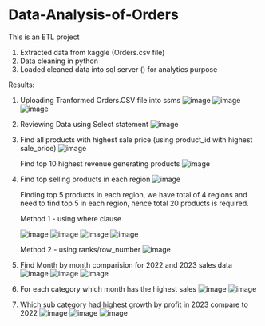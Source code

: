 # Data-Analysis-of-Orders

This is an ETL project
1. Extracted data from kaggle (Orders.csv file)
2. Data cleaning in python
3. Loaded cleaned data into sql server () for analytics purpose



Results:

1. Uploading Tranformed Orders.CSV file into ssms
![image](https://github.com/user-attachments/assets/cc1bc868-7103-4494-ba25-b7169f4ade6e)
![image](https://github.com/user-attachments/assets/024ec974-14a7-4c85-be98-38869bbf4f9d)
![image](https://github.com/user-attachments/assets/3f6aab1f-1efe-4f62-8aa9-38f21263443d)

2. Reviewing Data using Select statement
![image](https://github.com/user-attachments/assets/fa3a9125-9d59-4931-b361-52261e323fbf)

3. Find all products with highest sale price (using product_id with highest sale_price)
   ![image](https://github.com/user-attachments/assets/432f7855-48da-41ec-bc7c-e17a47e79503)

   Find top 10 highest revenue generating products
   ![image](https://github.com/user-attachments/assets/80b4563e-5b11-4e79-81f7-2dc7356603bb)

4. Find top selling products in each region
   ![image](https://github.com/user-attachments/assets/e34ce95e-1cfd-4fb1-9681-bbee7cc109a8)

   Finding top 5 products in each region, we have total of 4 regions and need to find top 5 in each region, hence total 20 products is required.


   Method 1 - using where clause
   
   ![image](https://github.com/user-attachments/assets/0a1dc9d4-c333-4b94-a669-b1f4fb03569b)
   ![image](https://github.com/user-attachments/assets/03864346-b643-45bc-9645-525faa09a0fb)
   ![image](https://github.com/user-attachments/assets/a7bd2ddc-59a1-40ac-9203-dc7e410506f3)
   ![image](https://github.com/user-attachments/assets/043157cd-c9e0-4f27-8d90-6dcb6d927d15)
   
   Method 2 - using ranks/row_number
   ![image](https://github.com/user-attachments/assets/e4c8d276-d27c-42a3-b22e-dde5859a3492)

5. Find Month by month comparision for 2022 and 2023 sales data
   ![image](https://github.com/user-attachments/assets/9aed1058-9525-47ae-b9e6-752305c35603)
   ![image](https://github.com/user-attachments/assets/a29c0f21-722c-4538-96c0-d19731befbd6)
   ![image](https://github.com/user-attachments/assets/c9d7c846-c466-45b3-be7a-842a5a223db9)

6. For each category which month has the highest sales
   ![image](https://github.com/user-attachments/assets/039c1f34-7963-4029-a269-795a46a4d4de)
   ![image](https://github.com/user-attachments/assets/8474ef3c-b004-45fb-a3fe-c28b075d9f19)
  
7. Which sub category had highest growth by profit in 2023 compare to 2022
   ![image](https://github.com/user-attachments/assets/bc004492-16ae-4b9c-8e28-7b6427fd3d80)
   ![image](https://github.com/user-attachments/assets/de083b19-ed5b-4bc2-a04d-377d4c10f918)
   ![image](https://github.com/user-attachments/assets/4b3cb01e-6623-4d81-835c-61164f70f2ca)

